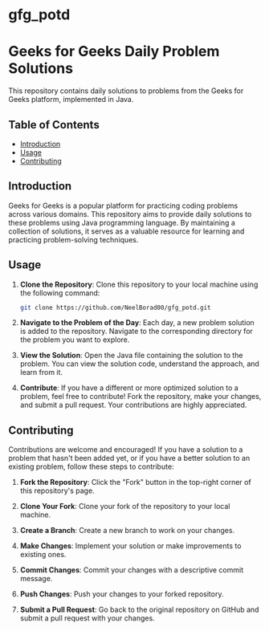 # gfg_potd
# Geeks for Geeks Daily Problem Solutions

This repository contains daily solutions to problems from the Geeks for Geeks platform, implemented in Java.

## Table of Contents

- [Introduction](#introduction)
- [Usage](#usage)
- [Contributing](#contributing)

## Introduction

Geeks for Geeks is a popular platform for practicing coding problems across various domains. This repository aims to provide daily solutions to these problems using Java programming language. By maintaining a collection of solutions, it serves as a valuable resource for learning and practicing problem-solving techniques.

## Usage

1. **Clone the Repository**: Clone this repository to your local machine using the following command:

   ```bash
   git clone https://github.com/NeelBorad00/gfg_potd.git
   ```

2. **Navigate to the Problem of the Day**: Each day, a new problem solution is added to the repository. Navigate to the corresponding directory for the problem you want to explore.

3. **View the Solution**: Open the Java file containing the solution to the problem. You can view the solution code, understand the approach, and learn from it.

4. **Contribute**: If you have a different or more optimized solution to a problem, feel free to contribute! Fork the repository, make your changes, and submit a pull request. Your contributions are highly appreciated.

## Contributing

Contributions are welcome and encouraged! If you have a solution to a problem that hasn't been added yet, or if you have a better solution to an existing problem, follow these steps to contribute:

1. **Fork the Repository**: Click the "Fork" button in the top-right corner of this repository's page.

2. **Clone Your Fork**: Clone your fork of the repository to your local machine.

3. **Create a Branch**: Create a new branch to work on your changes.

4. **Make Changes**: Implement your solution or make improvements to existing ones.

5. **Commit Changes**: Commit your changes with a descriptive commit message.

6. **Push Changes**: Push your changes to your forked repository.

7. **Submit a Pull Request**: Go back to the original repository on GitHub and submit a pull request with your changes.


